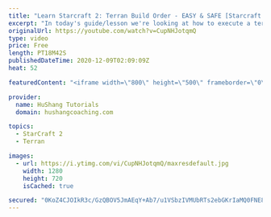 ```yaml
---
title: "Learn Starcraft 2: Terran Build Order - EASY & SAFE [Starcraft 2 2020]"
excerpt: "In today's guide/lesson we're looking at how to execute a terran vs terran (tvt) build order. Was supposed to be just the opening but I got a little carried away so you're getting 19 minutes of raw TvT information. Get out your notepads ;)  #BuildOrder #TerranVsTerran #TvT Terran vs Terran(TvT) Build"
originalUrl: https://youtube.com/watch?v=CupNHJotqmQ
type: video
price: Free
length: PT18M42S
publishedDateTime: 2020-12-09T02:09:09Z
heat: 52

featuredContent: "<iframe width=\"800\" height=\"500\" frameborder=\"0\" src=\"https://www.youtube.com/embed/CupNHJotqmQ\" allow=\"accelerometer; autoplay; encrypted-media; gyroscope; picture-in-picture\" allowfullscreen></iframe>"

provider:
  name: HuShang Tutorials
  domain: hushangcoaching.com

topics:
  - StarCraft 2
  - Terran

images:
  - url: https://i.ytimg.com/vi/CupNHJotqmQ/maxresdefault.jpg
    width: 1280
    height: 720
    isCached: true

secured: "0KoZ4CJOIkR3c/GzQBOV5JmAEqY+Ab7/u1VSbzIVMUbRTs2ebGKrIaMQ0FNE8RPub8ad019EcE0rPqyZxre1KYtSSeSRee6YsQ/K6PG8E6E0ETasH4sn3CcZwOsA/8DLGYSOXYTxbJlrivJueT5UHBGQHRqL8N/ccGzK9QQUCyY6pnpK3cb0h5OJeIUq3QbACkX9tyNn95n8j0IsMJN4zs7T0GlHA4yQb1FU64h63ejU1bw2XdHa8x6jKj0TzqoEzq/4pPTv1fwOCJ/8n9s5L0qOc3W6sK01G1VnkNMDa+mbGRT4Rv1KO6Vow80k83rzt6hmGbZTygSAiUVm1uQYZlAaPgEzftuekf5CKhurNkSa1+XhMg6Jiqmqt3YnrndcjZFWgXDg3ahXgyH8Yxm9lhRWPh59JmRMjMTBEhDlxRQ=;zsWy/a7CzZjOnheXlLIieQ=="
---
```



